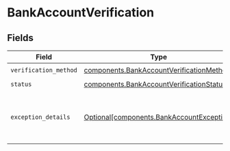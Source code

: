 # BankAccountVerification


## Fields

| Field                                                                                                | Type                                                                                                 | Required                                                                                             | Description                                                                                          |
| ---------------------------------------------------------------------------------------------------- | ---------------------------------------------------------------------------------------------------- | ---------------------------------------------------------------------------------------------------- | ---------------------------------------------------------------------------------------------------- |
| `verification_method`                                                                                | [components.BankAccountVerificationMethod](../../models/components/bankaccountverificationmethod.md) | :heavy_check_mark:                                                                                   | N/A                                                                                                  |
| `status`                                                                                             | [components.BankAccountVerificationStatus](../../models/components/bankaccountverificationstatus.md) | :heavy_check_mark:                                                                                   | N/A                                                                                                  |
| `exception_details`                                                                                  | [Optional[components.BankAccountException]](../../models/components/bankaccountexception.md)         | :heavy_minus_sign:                                                                                   | Reason for, and details related to, an `errored` or `verificationFailed` bank account status.        |